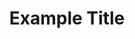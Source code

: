 ---
title: Example Title
shortDescription: example description
heroImage: /alya.webp
startDate: Sept 10 2000
endDate: Sept 20 2100
flag: 1k+ Members
company: Egypt Properties Inc
position: aldi assistant
---